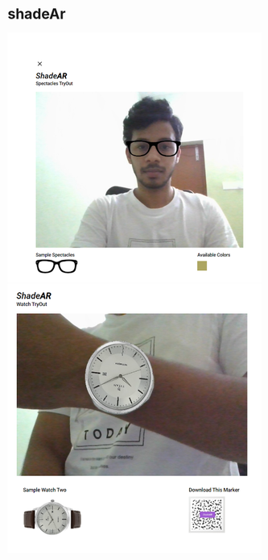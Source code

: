 # shadeAr
![alt text](https://github.com/imabhijith25/shadeAr/blob/master/s1.png?raw=true)
![alt text](https://github.com/imabhijith25/shadeAr/blob/master/s4.png?raw=true)

